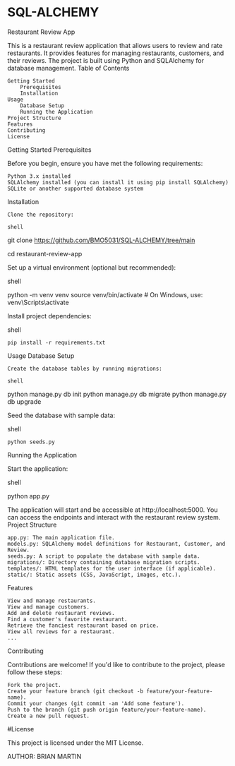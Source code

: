 # SQL-ALCHEMY
Restaurant Review App

This is a restaurant review application that allows users to review and rate restaurants. It provides features for managing restaurants, customers, and their reviews. The project is built using Python and SQLAlchemy for database management.
Table of Contents

    Getting Started
        Prerequisites
        Installation
    Usage
        Database Setup
        Running the Application
    Project Structure
    Features
    Contributing
    License

Getting Started
Prerequisites

Before you begin, ensure you have met the following requirements:

    Python 3.x installed
    SQLAlchemy installed (you can install it using pip install SQLAlchemy)
    SQLite or another supported database system

Installation

    Clone the repository:

    shell

git clone https://github.com/BMO5031/SQL-ALCHEMY/tree/main

cd restaurant-review-app

Set up a virtual environment (optional but recommended):

shell

python -m venv venv
source venv/bin/activate  # On Windows, use: venv\Scripts\activate

Install project dependencies:

shell

    pip install -r requirements.txt

Usage
Database Setup

    Create the database tables by running migrations:

    shell

python manage.py db init
python manage.py db migrate
python manage.py db upgrade

Seed the database with sample data:

shell

    python seeds.py

Running the Application

Start the application:

shell

python app.py

The application will start and be accessible at http://localhost:5000. You can access the endpoints and interact with the restaurant review system.
Project Structure

    app.py: The main application file.
    models.py: SQLAlchemy model definitions for Restaurant, Customer, and Review.
    seeds.py: A script to populate the database with sample data.
    migrations/: Directory containing database migration scripts.
    templates/: HTML templates for the user interface (if applicable).
    static/: Static assets (CSS, JavaScript, images, etc.).

Features

    View and manage restaurants.
    View and manage customers.
    Add and delete restaurant reviews.
    Find a customer's favorite restaurant.
    Retrieve the fanciest restaurant based on price.
    View all reviews for a restaurant.
    ...

Contributing

Contributions are welcome! If you'd like to contribute to the project, please follow these steps:

    Fork the project.
    Create your feature branch (git checkout -b feature/your-feature-name).
    Commit your changes (git commit -am 'Add some feature').
    Push to the branch (git push origin feature/your-feature-name).
    Create a new pull request.

#License

This project is licensed under the MIT License.

AUTHOR: BRIAN MARTIN